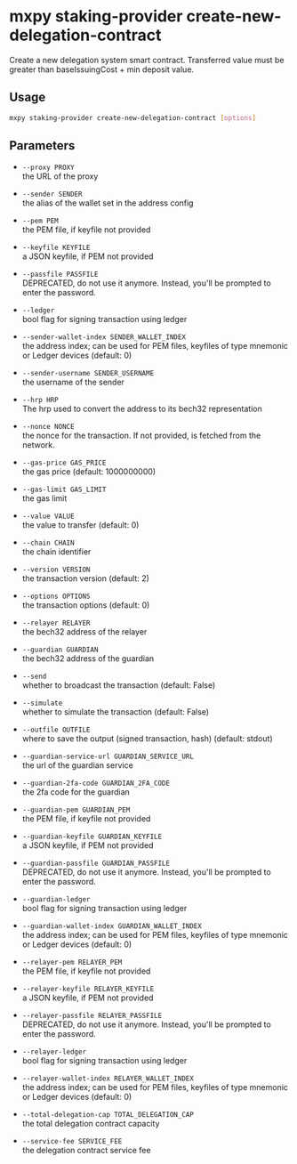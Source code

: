 # mxpy staking-provider create-new-delegation-contract

Create a new delegation system smart contract. Transferred value must be greater than baseIssuingCost + min deposit value.

## Usage

```bash
mxpy staking-provider create-new-delegation-contract [options]
```

## Parameters

- `--proxy PROXY`  
  the URL of the proxy

- `--sender SENDER`  
  the alias of the wallet set in the address config

- `--pem PEM`  
  the PEM file, if keyfile not provided

- `--keyfile KEYFILE`  
  a JSON keyfile, if PEM not provided

- `--passfile PASSFILE`  
  DEPRECATED, do not use it anymore. Instead, you'll be prompted to enter the password.

- `--ledger`  
  bool flag for signing transaction using ledger

- `--sender-wallet-index SENDER_WALLET_INDEX`  
  the address index; can be used for PEM files, keyfiles of type mnemonic or Ledger devices (default: 0)

- `--sender-username SENDER_USERNAME`  
  the username of the sender

- `--hrp HRP`  
  The hrp used to convert the address to its bech32 representation

- `--nonce NONCE`  
  the nonce for the transaction. If not provided, is fetched from the network.

- `--gas-price GAS_PRICE`  
  the gas price (default: 1000000000)

- `--gas-limit GAS_LIMIT`  
  the gas limit

- `--value VALUE`  
  the value to transfer (default: 0)

- `--chain CHAIN`  
  the chain identifier

- `--version VERSION`  
  the transaction version (default: 2)

- `--options OPTIONS`  
  the transaction options (default: 0)

- `--relayer RELAYER`  
  the bech32 address of the relayer

- `--guardian GUARDIAN`  
  the bech32 address of the guardian

- `--send`  
  whether to broadcast the transaction (default: False)

- `--simulate`  
  whether to simulate the transaction (default: False)

- `--outfile OUTFILE`  
  where to save the output (signed transaction, hash) (default: stdout)

- `--guardian-service-url GUARDIAN_SERVICE_URL`  
  the url of the guardian service

- `--guardian-2fa-code GUARDIAN_2FA_CODE`  
  the 2fa code for the guardian

- `--guardian-pem GUARDIAN_PEM`  
  the PEM file, if keyfile not provided

- `--guardian-keyfile GUARDIAN_KEYFILE`  
  a JSON keyfile, if PEM not provided

- `--guardian-passfile GUARDIAN_PASSFILE`  
  DEPRECATED, do not use it anymore. Instead, you'll be prompted to enter the password.

- `--guardian-ledger`  
  bool flag for signing transaction using ledger

- `--guardian-wallet-index GUARDIAN_WALLET_INDEX`  
  the address index; can be used for PEM files, keyfiles of type mnemonic or Ledger devices (default: 0)

- `--relayer-pem RELAYER_PEM`  
  the PEM file, if keyfile not provided

- `--relayer-keyfile RELAYER_KEYFILE`  
  a JSON keyfile, if PEM not provided

- `--relayer-passfile RELAYER_PASSFILE`  
  DEPRECATED, do not use it anymore. Instead, you'll be prompted to enter the password.

- `--relayer-ledger`  
  bool flag for signing transaction using ledger

- `--relayer-wallet-index RELAYER_WALLET_INDEX`  
  the address index; can be used for PEM files, keyfiles of type mnemonic or Ledger devices (default: 0)

- `--total-delegation-cap TOTAL_DELEGATION_CAP`  
  the total delegation contract capacity

- `--service-fee SERVICE_FEE`  
  the delegation contract service fee
